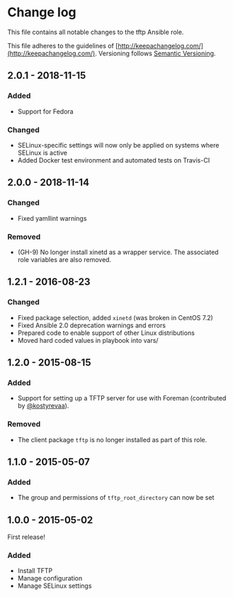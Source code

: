 # Change log

This file contains all notable changes to the tftp Ansible role.

This file adheres to the guidelines of [http://keepachangelog.com/](http://keepachangelog.com/). Versioning follows [Semantic Versioning](http://semver.org/).

## 2.0.1 - 2018-11-15

### Added

- Support for Fedora

### Changed

- SELinux-specific settings will now only be applied on systems where SELinux is active
- Added Docker test environment and automated tests on Travis-CI

## 2.0.0 - 2018-11-14

### Changed

- Fixed yamllint warnings

### Removed

- (GH-9) No longer install xinetd as a wrapper service. The associated role variables are also removed.

## 1.2.1 - 2016-08-23

### Changed

- Fixed package selection, added `xinetd` (was broken in CentOS 7.2)
- Fixed Ansible 2.0 deprecation warnings and errors
- Prepared code to enable support of other Linux distributions
- Moved hard coded values in playbook into vars/

## 1.2.0 - 2015-08-15

### Added

- Support for setting up a TFTP server for use with Foreman (contributed by [@kostyrevaa](https://github.com/kostyrevaa)).

### Removed

- The client package `tftp` is no longer installed as part of this role.

## 1.1.0 - 2015-05-07

### Added

- The group and permissions of `tftp_root_directory` can now be set

## 1.0.0 - 2015-05-02

First release!

### Added

- Install TFTP
- Manage configuration
- Manage SELinux settings

